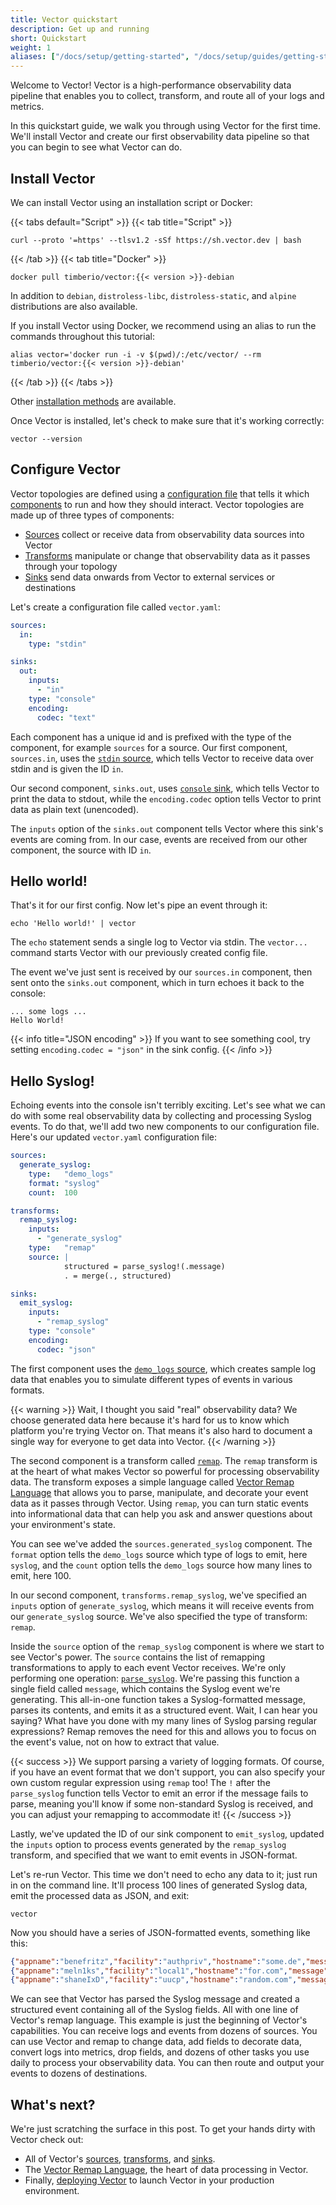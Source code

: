 ```yaml
---
title: Vector quickstart
description: Get up and running
short: Quickstart
weight: 1
aliases: ["/docs/setup/getting-started", "/docs/setup/guides/getting-started"]
---
```


Welcome to Vector! Vector is a high-performance observability data pipeline that enables you to collect, transform, and route all of your logs and metrics.

In this quickstart guide, we walk you through using Vector for the first time. We'll install Vector and create our first observability data pipeline so that you can begin to see what Vector can do.

## Install Vector

We can install Vector using an installation script or Docker:

{{< tabs default="Script" >}}
{{< tab title="Script" >}}

```shell
curl --proto '=https' --tlsv1.2 -sSf https://sh.vector.dev | bash
```

{{< /tab >}}
{{< tab title="Docker" >}}

```shell
docker pull timberio/vector:{{< version >}}-debian
```

In addition to `debian`, `distroless-libc`, `distroless-static`, and `alpine` distributions are also available.

If you install Vector using Docker, we recommend using an alias to run the commands throughout this tutorial:

```shell
alias vector='docker run -i -v $(pwd)/:/etc/vector/ --rm timberio/vector:{{< version >}}-debian'
```

{{< /tab >}}
{{< /tabs >}}

Other [installation methods][install] are available.

Once Vector is installed, let's check to make sure that it's working correctly:

```shell
vector --version
```

## Configure Vector

Vector topologies are defined using a [configuration file][config] that tells it which [components] to run and how they should interact. Vector topologies are made up of three types of components:

* [Sources] collect or receive data from observability data sources into Vector
* [Transforms] manipulate or change that observability data as it passes through your topology
* [Sinks] send data onwards from Vector to external services or destinations

Let's create a configuration file called `vector.yaml`:

```yaml filename="vector.yaml"
sources:
  in:
    type: "stdin"

sinks:
  out:
    inputs:
      - "in"
    type: "console"
    encoding:
      codec: "text"
```

Each component has a unique id and is prefixed with the type of the component, for example `sources` for a source. Our first component, `sources.in`, uses the [`stdin` source][stdin], which tells Vector to receive data over stdin and is given the ID `in`.

Our second component, `sinks.out`, uses [`console` sink][console], which tells Vector to print the data to stdout, while the `encoding.codec` option tells Vector to print data as plain text (unencoded).

The `inputs` option of the `sinks.out` component tells Vector where this sink's events are coming from. In our case, events are received from our other component, the source with ID `in`.

## Hello world!

That's it for our first config. Now let's pipe an event through it:

```shell
echo 'Hello world!' | vector
```

The `echo` statement sends a single log to Vector via stdin. The `vector...` command starts Vector with our previously created config file.

The event we've just sent is received by our `sources.in` component, then sent onto the `sinks.out` component, which in turn echoes it back to the console:

```shell
... some logs ...
Hello World!
```

{{< info title="JSON encoding" >}}
If you want to see something cool, try setting `encoding.codec = "json"` in the sink config.
{{< /info >}}

## Hello Syslog!

Echoing events into the console isn't terribly exciting. Let's see what we can do with some real observability data by collecting and processing Syslog events. To do that, we'll add two new components to our configuration file. Here's our updated `vector.yaml` configuration file:

```yaml filename="vector.yaml"
sources:
  generate_syslog:
    type:   "demo_logs"
    format: "syslog"
    count:  100

transforms:
  remap_syslog:
    inputs:
      - "generate_syslog"
    type:   "remap"
    source: |
            structured = parse_syslog!(.message)
            . = merge(., structured)

sinks:
  emit_syslog:
    inputs:
      - "remap_syslog"
    type: "console"
    encoding:
      codec: "json"
```

The first component uses the [`demo_logs` source][demo_logs], which creates sample log data that enables you to simulate different types of events in various formats.

{{< warning >}}
Wait, I thought you said "real" observability data? We choose generated data here because it's hard for us to know which platform you're trying Vector on. That means it's also hard to document a single way for everyone to get data into Vector.
{{< /warning >}}

The second component is a transform called [`remap`][remap]. The `remap` transform is at the heart of what makes Vector so powerful for processing observability data. The transform exposes a simple language called [Vector Remap Language][vrl] that allows you to parse, manipulate, and decorate your event data as it passes through Vector. Using `remap`, you can turn static events into informational
data that can help you ask and answer questions about your environment's state.

You can see we've added the `sources.generated_syslog` component. The `format` option tells the `demo_logs` source which type of logs to emit, here `syslog`, and the `count` option tells the `demo_logs` source how many lines to emit, here 100.

In our second component, `transforms.remap_syslog`, we've specified an `inputs` option of `generate_syslog`, which means it will receive events from our `generate_syslog` source. We've also specified the type of transform: `remap`.

Inside the `source` option of the `remap_syslog` component is where we start to see Vector's power. The `source` contains the list of remapping transformations to apply to each event Vector receives. We're only performing one operation: [`parse_syslog`][parse_syslog]. We're passing this function a single field called `message`, which contains the Syslog event we're generating. This all-in-one function takes a Syslog-formatted message, parses its contents, and emits it as a structured event. Wait, I can hear you saying? What have you done with my many lines of Syslog parsing regular expressions? Remap removes the need for this and allows you to focus on the event's value, not on how to extract that value.

{{< success >}}
We support parsing a variety of logging formats. Of course, if you have an event format that we don't support, you can also specify your own custom regular expression using `remap` too! The `!` after the `parse_syslog` function tells Vector to emit an error if the message fails to parse, meaning you'll know if some non-standard Syslog is received, and you can adjust your remapping to accommodate it!
{{< /success >}}

Lastly, we've updated the ID of our sink component to `emit_syslog`, updated the `inputs` option to process events generated by the `remap_syslog` transform, and specified that we want to emit events in JSON-format.

Let's re-run Vector. This time we don't need to echo any data to it; just run in on the command line. It'll process
100 lines of generated Syslog data, emit the processed data as JSON, and exit:

```shell
vector
```

Now you should have a series of JSON-formatted events, something like this:

```json
{"appname":"benefritz","facility":"authpriv","hostname":"some.de","message":"We're gonna need a bigger boat","msgid":"ID191","procid":9473,"severity":"crit","timestamp":"2021-01-20T19:38:55.329Z"}
{"appname":"meln1ks","facility":"local1","hostname":"for.com","message":"Take a breath, let it go, walk away","msgid":"ID451","procid":484,"severity":"debug","timestamp":"2021-01-20T19:38:55.329Z"}
{"appname":"shaneIxD","facility":"uucp","hostname":"random.com","message":"A bug was encountered but not in Vector, which doesn't have bugs","msgid":"ID428","procid":3093,"severity":"alert","timestamp":"2021-01-20T19:38:55.329Z"}
```

We can see that Vector has parsed the Syslog message and created a structured event containing all of the Syslog fields. All with one line of Vector's remap language. This example is just the beginning of Vector's capabilities. You can receive logs and events from dozens of sources. You can use Vector and remap to change data, add fields to decorate data, convert logs into metrics, drop fields, and dozens of other tasks you use daily to process your observability data. You can then route and output your events to dozens of destinations.

## What's next?

We're just scratching the surface in this post. To get your hands dirty with Vector check out:

* All of Vector's [sources][sources], [transforms][transforms], and [sinks][sinks].
* The [Vector Remap Language][vrl], the heart of data processing in Vector.
* Finally, [deploying Vector][deployment] to launch Vector in your production environment.

[components]: /components
[console]: /docs/reference/configuration/sinks/console
[config]: /docs/reference/configuration
[deployment]: /docs/setup/deployment
[demo_logs]: /docs/reference/configuration/sources/demo_logs
[install]: /docs/setup/installation
[parse_syslog]: /docs/reference/vrl/functions/#parse_syslog
[remap]: /docs/reference/configuration/transforms/remap
[sinks]: /docs/reference/configuration/sinks
[sources]: /docs/reference/configuration/sources
[stdin]: /docs/reference/configuration/sources/stdin
[transforms]: /docs/reference/configuration/transforms
[vrl]: /docs/reference/vrl
